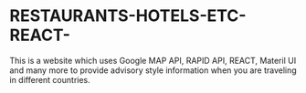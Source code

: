 # RESTAURANTS-HOTELS-ETC-REACT-
This is a website which uses Google MAP API, RAPID API, REACT, Materil UI and many more to provide advisory style information when you are traveling in different countries.
